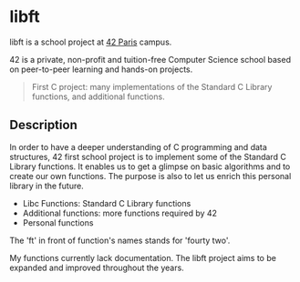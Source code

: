 # libft

libft is a school project at [42 Paris](https://www.42.fr) campus.

42 is a private, non-profit and tuition-free Computer Science school based on peer-to-peer learning and hands-on projects.


> First C project: many implementations of the Standard C Library functions, and additional functions.


## Description

In order to have a deeper understanding of C programming and data structures, 42 first school project is to implement some of the Standard C Library functions. It enables us to get a glimpse on basic algorithms and to create our own functions. The purpose is also to let us enrich this personal library in the future.

- Libc Functions: Standard C Library functions
- Additional functions: more functions required by 42
- Personal functions

The 'ft' in front of function's names stands for 'fourty two'.

My functions currently lack documentation. The libft project aims to be expanded and improved throughout the years.
